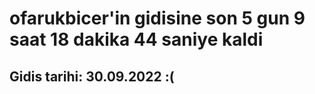 # ofarukbicer'in gidisine son 5 gun 9 saat 18 dakika 44 saniye kaldi

## Gidis tarihi: 30.09.2022 :(